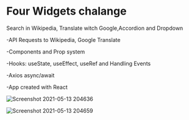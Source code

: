 
# Four Widgets chalange
Search in Wikipedia, Translate witch Google,Accordion and Dropdown

-API Requests to Wikipedia, Google Translate

-Components and Prop system

-Hooks: useState, useEffect, useRef and Handling Events

-Axios async/await

-App created with React

![Screenshot 2021-05-13 204636](https://user-images.githubusercontent.com/60774707/118164979-66220b80-b42c-11eb-97ad-ba0101717f5a.jpg)

![Screenshot 2021-05-13 204659](https://user-images.githubusercontent.com/60774707/118164999-6e7a4680-b42c-11eb-8ac9-62e9e4e5de0d.jpg)

